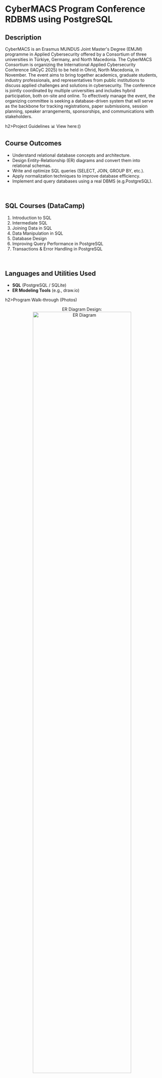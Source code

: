 <h1>CyberMACS Program Conference RDBMS using PostgreSQL</h1>

<h2>Description</h2>
CyberMACS is an Erasmus MUNDUS Joint Master's Degree (EMJM) programme in Applied Cybersecurity offered by a Consortium of three universities in Türkiye, Germany, and North Macedonia. The CyberMACS Consortium is organizing the International Applied Cybersecurity Conference (IACyC 2025) to be held in Ohrid, North Macedonia, in November. The event aims to bring together academics, graduate students, industry professionals, and representatives from public institutions to discuss applied challenges and solutions in cybersecurity. The conference is jointly coordinated by multiple universities and includes hybrid participation, both on-site and online.
To effectively manage the event, the organizing committee is seeking a database-driven system that will serve as the backbone for tracking registrations, paper submissions, session planning, speaker arrangements, sponsorships, and communications with stakeholders.
<br />


h2>Project Guidelines</h2> 
📊 View here:()

<h2>Course Outcomes</h2>

- Understand relational database concepts and architecture.  
- Design Entity-Relationship (ER) diagrams and convert them into relational schemas.  
- Write and optimize SQL queries (SELECT, JOIN, GROUP BY, etc.).  
- Apply normalization techniques to improve database efficiency.  
- Implement and query databases using a real DBMS (e.g.PostgreSQL).  
<br />

<h2>SQL Courses (DataCamp)</h2>

1. Introduction to SQL 
2. Intermediate SQL 
3. Joining Data in SQL 
4. Data Manipulation in SQL 
5. Database Design
6. Improving Query Performance in PostgreSQL
7. Transactions & Error Handling in PostgreSQL
<br />

<h2>Languages and Utilities Used</h2>

- <b>SQL</b> (PostgreSQL / SQLite)  
- <b>ER Modeling Tools</b> (e.g., draw.io)  


h2>Program Walk-through (Photos)</h2>

<p align="center">
ER Diagram Design: <br/>
<img src="https://i.imgur.com/Pop7zyc.png" height="80%" width="80%" alt="ER Diagram"/>
<br />
<br />
Relational Schema Implementation: <br/>
<img src="https://i.imgur.com/tydKqDe.png" height="80%" width="80%" alt="Relational Schema"/>
<br />
<br />
Sample SQL Query Execution: <br/>
<img src="https://i.imgur.com/hUDeaU3.png" height="80%" width="80%" alt="SQL Queries"/>
<br />
<br />
</p>
